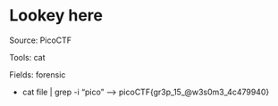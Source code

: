 # Lookey here

Source: PicoCTF

Tools: cat

Fields: forensic

- cat file | grep -i “pico” —> picoCTF{gr3p_15_@w3s0m3_4c479940}
